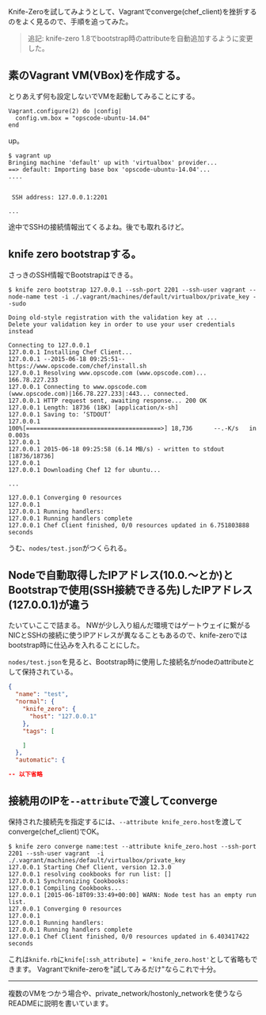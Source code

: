 
Knife-Zeroを試してみようとして、Vagrantでconverge(chef_client)を挫折するのをよく見るので、手順を追ってみた。

> 追記: knife-zero 1.8でbootstrap時のattributeを自動追加するように変更した。

## 素のVagrant VM(VBox)を作成する。

とりあえず何も設定しないでVMを起動してみることにする。

```Vagrantfile
Vagrant.configure(2) do |config|
  config.vm.box = "opscode-ubuntu-14.04"
end
```

up。

```
$ vagrant up
Bringing machine 'default' up with 'virtualbox' provider...
==> default: Importing base box 'opscode-ubuntu-14.04'...
....


 SSH address: 127.0.0.1:2201

...

```

途中でSSHの接続情報出てくるよね。後でも取れるけど。


## knife zero bootstrapする。

さっきのSSH情報でBootstrapはできる。

```
$ knife zero bootstrap 127.0.0.1 --ssh-port 2201 --ssh-user vagrant --node-name test -i ./.vagrant/machines/default/virtualbox/private_key --sudo

Doing old-style registration with the validation key at ...
Delete your validation key in order to use your user credentials instead

Connecting to 127.0.0.1
127.0.0.1 Installing Chef Client...
127.0.0.1 --2015-06-18 09:25:51--  https://www.opscode.com/chef/install.sh
127.0.0.1 Resolving www.opscode.com (www.opscode.com)... 166.78.227.233
127.0.0.1 Connecting to www.opscode.com (www.opscode.com)|166.78.227.233|:443... connected.
127.0.0.1 HTTP request sent, awaiting response... 200 OK
127.0.0.1 Length: 18736 (18K) [application/x-sh]
127.0.0.1 Saving to: ‘STDOUT’
127.0.0.1 
100%[======================================>] 18,736      --.-K/s   in 0.003s  
127.0.0.1 
127.0.0.1 2015-06-18 09:25:58 (6.14 MB/s) - written to stdout [18736/18736]
127.0.0.1 
127.0.0.1 Downloading Chef 12 for ubuntu...

...

127.0.0.1 Converging 0 resources
127.0.0.1 
127.0.0.1 Running handlers:
127.0.0.1 Running handlers complete
127.0.0.1 Chef Client finished, 0/0 resources updated in 6.751803888 seconds
```

うむ、`nodes/test.json`がつくられる。


## Nodeで自動取得したIPアドレス(10.0.〜とか)とBootstrapで使用(SSH接続できる先)したIPアドレス(127.0.0.1)が違う

たいていここで詰まる。
NWが少し入り組んだ環境ではゲートウェイに繋がるNICとSSHの接続に使うIPアドレスが異なることもあるので、knife-zeroではbootstrap時に仕込みを入れることにした。

`nodes/test.json`を見ると、Bootstrap時に使用した接続名がnodeのattributeとして保持されている。


```nodes/test.json
{
  "name": "test",
  "normal": {
    "knife_zero": {
      "host": "127.0.0.1"
    },
    "tags": [

    ]
  },
  "automatic": {

-- 以下省略
```


## 接続用のIPを`--attribute`で渡してconverge

保持された接続先を指定するには、`--attribute knife_zero.host`を渡してconverge(chef_client)でOK。


```
$ knife zero converge name:test --attribute knife_zero.host --ssh-port 2201 --ssh-user vagrant  -i ./.vagrant/machines/default/virtualbox/private_key
127.0.0.1 Starting Chef Client, version 12.3.0
127.0.0.1 resolving cookbooks for run list: []
127.0.0.1 Synchronizing Cookbooks:
127.0.0.1 Compiling Cookbooks...
127.0.0.1 [2015-06-18T09:33:49+00:00] WARN: Node test has an empty run list.
127.0.0.1 Converging 0 resources
127.0.0.1 
127.0.0.1 Running handlers:
127.0.0.1 Running handlers complete
127.0.0.1 Chef Client finished, 0/0 resources updated in 6.403417422 seconds
```

これは`knife.rb`に`knife[:ssh_attribute] = 'knife_zero.host'`として省略もできます。
Vagrantでknife-zeroを"試してみるだけ"ならこれで十分。

----

複数のVMをつかう場合や、private_network/hostonly_networkを使うならREADMEに説明を書いています。
